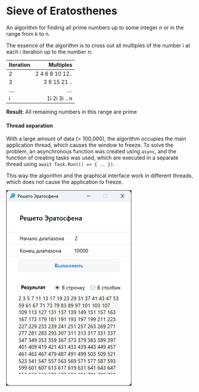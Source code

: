 # Sieve of Eratosthenes

An algorithm for finding all prime numbers up to some integer n or in the range from k to n.

The essence of the algorithm is to cross out all multiples of the number i at each i iteration up to the number n:

Iteration | Multiples
:-------- | -------:
2 | 2 4 6 8 10 12..
3 | 3 9 15 21 ..
.... | ....
i | 1i 2i 3i .. n

**Result**: All remaining numbers in this range are prime

#### Thread separation
With a large amount of data (> 100,000), the algorithm occupies the main application thread, which causes the window to freeze.
To solve the problem, an asynchronous function was created using ```async```, and the function of creating tasks was used,
which are executed in a separate thread using ```await Task.Run(() => { .. })```.

This way the algorithm and the graphical interface work in different threads, which does not cause the application to freeze.


![preview](/preview.jpg)
